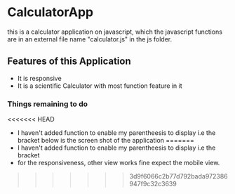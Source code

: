 # CalculatorApp 

this is a calculator application on javascript,
which the javascript functions are in an external file name 
"calculator.js" in the js folder.

## Features of this Application

* It is responsive
* It is a scientific Calculator with most function feature in it

### Things remaining to do
<<<<<<< HEAD

* I haven't added function to enable my parentheesis to display i.e the bracket
below is the screen shot of the application
=======
* I haven't added function to enable my parentheesis to display
i.e the bracket
* for the responsiveness, other view works fine expect the mobile view.
>>>>>>> 3d9f6066c2b77d792bada972386947f9c32c3639
